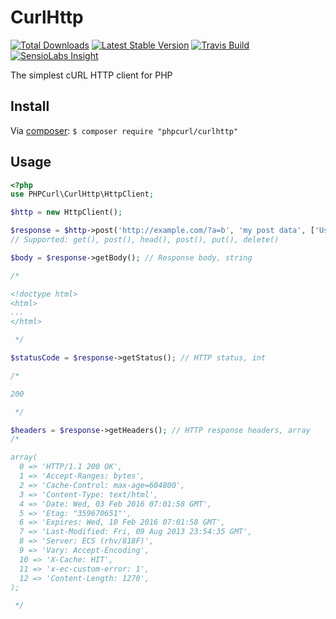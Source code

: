 # CurlHttp

[![Total Downloads](https://img.shields.io/packagist/dt/phpcurl/curlhttp.svg)](https://packagist.org/packages/phpcurl/curlhttp)
[![Latest Stable Version](https://img.shields.io/packagist/v/phpcurl/curlhttp.svg)](https://packagist.org/packages/phpcurl/curlhttp)
[![Travis Build](https://travis-ci.org/phpcurl/curlhttp.svg?branch=master)](https://travis-ci.org/phpcurl/curlhttp)
[![SensioLabs Insight](https://img.shields.io/sensiolabs/i/bec0987d-5d9e-4895-9a34-435d5191710c.svg)](https://insight.sensiolabs.com/projects/bec0987d-5d9e-4895-9a34-435d5191710c)

The simplest cURL HTTP client for PHP

## Install

Via [composer](https://getcomposer.org):
`$ composer require "phpcurl/curlhttp"`

## Usage

```php
<?php
use PHPCurl\CurlHttp\HttpClient;

$http = new HttpClient();

$response = $http->post('http://example.com/?a=b', 'my post data', ['User-Agent: My php crawler']);
// Supported: get(), post(), head(), post(), put(), delete()

$body = $response->getBody(); // Response body, string

/*

<!doctype html>
<html>
...
</html>

 */

$statusCode = $response->getStatus(); // HTTP status, int

/*

200

 */

$headers = $response->getHeaders(); // HTTP response headers, array
/*

array(
  0 => 'HTTP/1.1 200 OK',
  1 => 'Accept-Ranges: bytes',
  2 => 'Cache-Control: max-age=604800',
  3 => 'Content-Type: text/html',
  4 => 'Date: Wed, 03 Feb 2016 07:01:58 GMT',
  5 => 'Etag: "359670651"',
  6 => 'Expires: Wed, 10 Feb 2016 07:01:58 GMT',
  7 => 'Last-Modified: Fri, 09 Aug 2013 23:54:35 GMT',
  8 => 'Server: ECS (rhv/818F)',
  9 => 'Vary: Accept-Encoding',
  10 => 'X-Cache: HIT',
  11 => 'x-ec-custom-error: 1',
  12 => 'Content-Length: 1270',
);

 */
```

